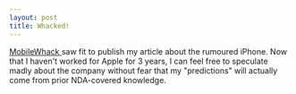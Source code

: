```yaml
---
layout: post
title: Whacked! 
---
```



<a href="http://www.mobilewhack.com/">MobileWhack </a>saw fit to publish my article about the rumoured iPhone. Now that I haven't worked for Apple for 3 years, I can feel free to speculate madly about the company without fear that my "predictions" will actually come from prior NDA-covered knowledge.
